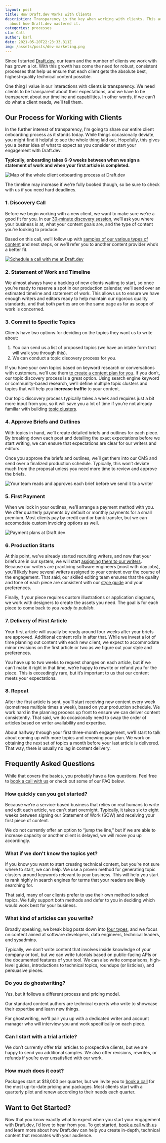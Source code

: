 ```yaml
---
layout: post
title: How Draft.dev Works with Clients
description: Transparency is the key when working with clients. This article is
  about how Draft.dev mastered it.
categories: processes
cta: Call
author: karl
date: 2021-05-20T22:23:33.311Z
img: /assets/posts/dev-marketing.png
---
```

Since I started [Draft.dev](http://draft.dev/), our team and the number of clients we work with has grown a lot. With this growth has come the need for robust, consistent processes that help us ensure that each client gets the absolute best, highest-quality technical content possible.

One thing I value in our interactions with clients is transparency. We need clients to be transparent about their expectations, and we have to be transparent about our timeline and capabilities. In other words, if we can’t do what a client needs, we’ll tell them.

## Our Process for Working with Clients
In the further interest of transparency, I'm going to share our entire client onboarding process as it stands today. While things occasionally deviate, you might find it helpful to see the whole thing laid out. Hopefully, this gives you a better idea of what to expect as you consider or start your engagement with Draft.dev.

**Typically, onboarding takes 6-9 weeks between when we sign a statement of work and when your first article is completed.**


![Map of the whole client onboarding process at Draft.dev](https://i.imgur.com/f0xRcMF.png)

The timeline may increase if we're fully booked though, so be sure to check with us if you need hard deadlines.

### 1. Discovery Call

Before we begin working with a new client, we want to make sure we’re a good fit for you. In our [30-minute discovery session](https://draft.dev/call), we’ll ask you where your business is at, what your content goals are, and the type of content you’re looking to produce.

Based on this call, we’ll follow up with [samples of our various types of content](https://draft.dev/learn/content-types-and-deliverables-what-are-they) and next steps, or we’ll refer you to another content provider who’s a better fit.

[![Schedule a call with me at Draft.dev](https://i.imgur.com/hXAlmgs.png)](https://draft.dev/call)

### 2. Statement of Work and Timeline
We almost always have a backlog of new clients waiting to start, so once you’re ready to reserve a spot in our production calendar, we’ll send over an estimated timeline and statement of work. This allows us to ensure we have enough writers and editors ready to help maintain our rigorous quality standards, and that both parties are on the same page as far as scope of work is concerned.

### 3. Commit to Specific Topics
Clients have two options for deciding on the topics they want us to write about:

1. You can send us a list of proposed topics (we have an intake form that will walk you through this).
2. We can conduct a topic discovery process for you.

If you have your own topics based on keyword research or conversations with customers, we’ll use them [to create a content plan for you](https://draft.dev/learn/content-plan). If you don’t, our topic discovery process is a great option. Using search engine keyword or community-based research, we’ll define multiple topic clusters and topics that will help you **increase traffic** to your content.

Our topic discovery process typically takes a week and requires just a bit more input from you, so it will save you a lot of time if you’re not already familiar with building [topic clusters](/learn/topic-clusters).

### 4. Approve Briefs and Outlines
With topics in hand, we’ll create detailed briefs and outlines for each piece. By breaking down each post and detailing the exact expectations before we start writing, we can ensure that expectations are clear for our writers and editors.

Once you approve the briefs and outlines, we’ll get them into our CMS and send over a finalized production schedule. Typically, this won’t deviate much from the proposal unless you need more time to review and approve the briefs.

![Your team reads and approves each brief before we send it to a writer](https://i.imgur.com/LWAdWIq.jpg)

### 5. First Payment
When we lock in your outlines, we’ll arrange a payment method with you. We offer quarterly payments by default or monthly payments for a small premium. Most clients pay by credit card or bank transfer, but we can accomodate custom invoicing options as well.

![Payment plans at Draft.dev](https://draft.dev/learn/assets/posts/pennies-20.png)

### 6. Production Starts
At this point, we’ve already started recruiting writers, and now that your briefs are in our system, we will start [assigning them to our writers](https://draft.dev/learn/matching-writers). Because our writers are practicing software engineers (most with day jobs), you’ll likely have several writers assigned to your content over the course of the engagement. That said, our skilled editing team ensures that the quality and tone of each piece are consistent with our [style guide](https://draft.dev/learn/styleguide) and your preferences.

Finally, if your piece requires custom illustrations or application diagrams, we work with designers to create the assets you need. The goal is for each piece to come back to you _ready to publish_.

### 7. Delivery of First Article

Your first article will usually be ready around four weeks after your briefs are approved. Additional content rolls in after that. While we invest a lot of time planning out content with each new client, we expect to accommodate minor revisions on the first article or two as we figure out your style and preferences.

You have up to two weeks to request changes on each article, but if we can’t make it right in that time, we’re happy to rewrite or refund you for the piece. This is exceedingly rare, but it’s important to us that our content meets your expectations.

### 8. Repeat
After the first article is sent, you’ll start receiving new content every week (sometimes multiple times a week), based on your production schedule. We work hard in the planning process up front to ensure we can deliver content consistently. That said, we do occasionally need to swap the order of articles based on writer availability and expertise.

About halfway through your first three-month engagement, we’ll start to talk about coming up with more topics and renewing your plan. We work on obtaining the next set of topics a month before your last article is delivered. That way, there is usually no lag in content delivery.

## Frequently Asked Questions
While that covers the basics, you probably have a few questions. Feel free to [book a call with us](https://draft.dev/call) or check out some of our FAQ below.

### How quickly can you get started?
Because we’re a service-based business that relies on real humans to write and edit each article, we can't start overnight. Typically, it takes six to eight weeks between signing our Statement of Work (SOW) and receiving your first piece of content.

We do not currently offer an option to “jump the line,” but if we are able to increase capacity or another client is delayed, we will move you up accordingly.

### What if we don't know the topics yet?
If you know you want to start creating technical content, but you’re not sure where to start, we can help. We use a proven method for generating topic clusters around keywords relevant to your business. This will help you start to rank highly in search engines for terms that your readers are likely searching for.

That said, many of our clients prefer to use their own method to select topics. We fully support both methods and defer to you in deciding which would work best for your business.

### What kind of articles can you write?
Broadly speaking, we break blog posts down into [four types](https://draft.dev/content-types), and we focus on content aimed at software developers, data engineers, technical leaders, and sysadmins.

Typically, we don’t write content that involves inside knowledge of your company or tool, but we can write tutorials based on public-facing APIs or the documented features of your tool. We can also write comparisons, high-level guides, introductions to technical topics, roundups (or listicles), and persuasive pieces.

### Do you do ghostwriting?
Yes, but it follows a different process and pricing model.

Our standard content authors are technical experts who write to showcase their expertise and learn new things.

For ghostwriting, we'll pair you up with a dedicated writer and account manager who will interview you and work specifically on each piece.





### Can I start with a trial article?
We don’t currently offer trial articles to prospective clients, but we are happy to send you additional samples. We also offer revisions, rewrites, or refunds if you’re ever unsatisfied with our work.



### How much does it cost?
Packages start at $18,000 per quarter, but we invite you to [book a call](https://draft.dev/call) for the most up-to-date pricing and packages. Most clients start with a quarterly pilot and renew according to their needs each quarter.

## Want to Get Started?
Now that you know exactly what to expect when you start your engagement with Draft.dev, I’d love to hear from you. To get started, [book a call with us](https://draft.dev/call) and learn more about how Draft.dev can help you create in-depth, technical content that resonates with your audience.
